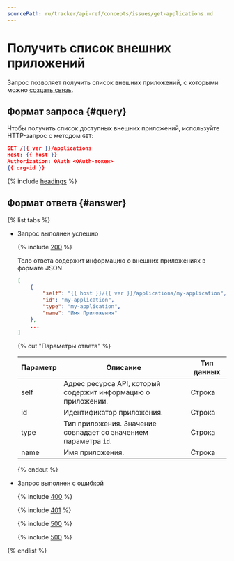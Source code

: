 ```yaml
---
sourcePath: ru/tracker/api-ref/concepts/issues/get-applications.md
---
```

# Получить список внешних приложений

Запрос позволяет получить список внешних приложений, с которыми можно [создать связь](../../external-links.md).

## Формат запроса {#query}

Чтобы получить список доступных внешних приложений, используйте HTTP-запрос с методом `GET`:

```json
GET /{{ ver }}/applications
Host: {{ host }}
Authorization: OAuth <OAuth-токен>
{{ org-id }}
```

{% include [headings](../../../_includes/tracker/api/headings.md) %}


## Формат ответа {#answer}

{% list tabs %}

- Запрос выполнен успешно

    {% include [200](../../../_includes/tracker/api/answer-200.md) %}

    Тело ответа содержит информацию о внешних приложениях в формате JSON.

    ```json
    [
        {
            "self": "{{ host }}/{{ ver }}/applications/my-application",
            "id": "my-application",
            "type": "my-application",
            "name": "Имя Приложения"
        },
        ...
    ]
    ```

    {% cut "Параметры ответа" %}

    Параметр | Описание | Тип данных
    ----- | ----- | -----
    self | Адрес ресурса API, который содержит информацию о приложении. | Строка
    id | Идентификатор приложения. | Строка
    type | Тип приложения. Значение совпадает со значением параметра `id`.| Строка
    name | Имя приложения. | Строка

    {% endcut %}

- Запрос выполнен с ошибкой

    {% include [400](../../../_includes/tracker/api/answer-error-400.md) %}

    {% include [401](../../../_includes/tracker/api/answer-error-401.md) %}

    {% include [500](../../../_includes/tracker/api/answer-error-500.md) %}

    {% include [500](../../../_includes/tracker/api/answer-error-503.md) %}

{% endlist %}